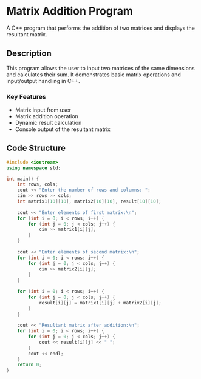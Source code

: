 # Matrix Addition Program

A C++ program that performs the addition of two matrices and displays the resultant matrix.

## Description

This program allows the user to input two matrices of the same dimensions and calculates their sum. It demonstrates basic matrix operations and input/output handling in C++.

### Key Features
- Matrix input from user
- Matrix addition operation
- Dynamic result calculation
- Console output of the resultant matrix

## Code Structure

```cpp
#include <iostream>
using namespace std;

int main() {
    int rows, cols;
    cout << "Enter the number of rows and columns: ";
    cin >> rows >> cols;
    int matrix1[10][10], matrix2[10][10], result[10][10];
    
    cout << "Enter elements of first matrix:\n";
    for (int i = 0; i < rows; i++) {
        for (int j = 0; j < cols; j++) {
            cin >> matrix1[i][j];
        }
    }
    
    cout << "Enter elements of second matrix:\n";
    for (int i = 0; i < rows; i++) {
        for (int j = 0; j < cols; j++) {
            cin >> matrix2[i][j];
        }
    }
    
    for (int i = 0; i < rows; i++) {
        for (int j = 0; j < cols; j++) {
            result[i][j] = matrix1[i][j] + matrix2[i][j];
        }
    }
    
    cout << "Resultant matrix after addition:\n";
    for (int i = 0; i < rows; i++) {
        for (int j = 0; j < cols; j++) {
            cout << result[i][j] << " ";
        }
        cout << endl;
    }
    return 0;
}
